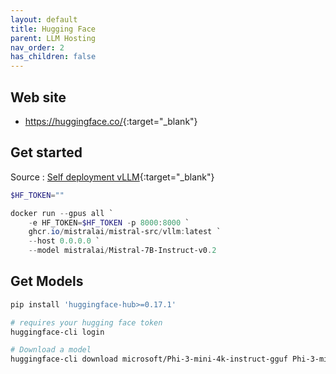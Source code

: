 ```yaml
---
layout: default
title: Hugging Face
parent: LLM Hosting
nav_order: 2
has_children: false
---
```


## Web site

- <https://huggingface.co/>{:target="_blank"}

## Get started

Source : [Self deployment vLLM](https://docs.mistral.ai/self-deployment/vllm/){:target="_blank"}

``` powershell
$HF_TOKEN=""

docker run --gpus all `
    -e HF_TOKEN=$HF_TOKEN -p 8000:8000 `
    ghcr.io/mistralai/mistral-src/vllm:latest `
    --host 0.0.0.0 `
    --model mistralai/Mistral-7B-Instruct-v0.2
```

## Get Models

``` bash
pip install 'huggingface-hub>=0.17.1'

# requires your hugging face token
huggingface-cli login

# Download a model
huggingface-cli download microsoft/Phi-3-mini-4k-instruct-gguf Phi-3-mini-4k-instruct-q4.gguf --local-dir . --local-dir-use-symlinks False

```